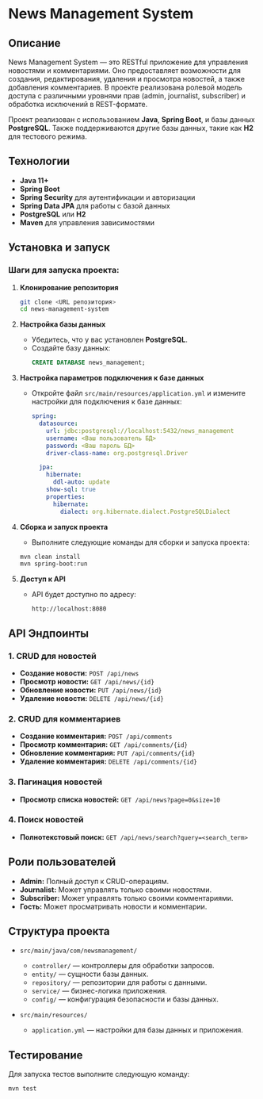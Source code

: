 # News Management System

## Описание

News Management System — это RESTful приложение для управления новостями и комментариями. Оно предоставляет возможности для создания, редактирования, удаления и просмотра новостей, а также добавления комментариев. В проекте реализована ролевой модель доступа с различными уровнями прав (admin, journalist, subscriber) и обработка исключений в REST-формате.

Проект реализован с использованием **Java**, **Spring Boot**, и базы данных **PostgreSQL**. Также поддерживаются другие базы данных, такие как **H2** для тестового режима.

## Технологии

- **Java 11+**
- **Spring Boot**
- **Spring Security** для аутентификации и авторизации
- **Spring Data JPA** для работы с базой данных
- **PostgreSQL** или **H2**
- **Maven** для управления зависимостями

## Установка и запуск

### Шаги для запуска проекта:

1. **Клонирование репозитория**
    ```bash
    git clone <URL репозитория>
    cd news-management-system
    ```

2. **Настройка базы данных**
    - Убедитесь, что у вас установлен **PostgreSQL**.
    - Создайте базу данных:
      ```sql
      CREATE DATABASE news_management;
      ```

3. **Настройка параметров подключения к базе данных**
    - Откройте файл `src/main/resources/application.yml` и измените настройки для подключения к базе данных:
      ```yaml
      spring:
        datasource:
          url: jdbc:postgresql://localhost:5432/news_management
          username: <Ваш пользователь БД>
          password: <Ваш пароль БД>
          driver-class-name: org.postgresql.Driver

        jpa:
          hibernate:
            ddl-auto: update
          show-sql: true
          properties:
            hibernate:
              dialect: org.hibernate.dialect.PostgreSQLDialect
      ```

4. **Сборка и запуск проекта**
    - Выполните следующие команды для сборки и запуска проекта:
    ```bash
    mvn clean install
    mvn spring-boot:run
    ```

5. **Доступ к API**
    - API будет доступно по адресу:
      ```
      http://localhost:8080
      ```

## API Эндпоинты

### 1. **CRUD для новостей**
- **Создание новости:** `POST /api/news`
- **Просмотр новости:** `GET /api/news/{id}`
- **Обновление новости:** `PUT /api/news/{id}`
- **Удаление новости:** `DELETE /api/news/{id}`

### 2. **CRUD для комментариев**
- **Создание комментария:** `POST /api/comments`
- **Просмотр комментария:** `GET /api/comments/{id}`
- **Обновление комментария:** `PUT /api/comments/{id}`
- **Удаление комментария:** `DELETE /api/comments/{id}`

### 3. **Пагинация новостей**
- **Просмотр списка новостей:** `GET /api/news?page=0&size=10`

### 4. **Поиск новостей**
- **Полнотекстовый поиск:** `GET /api/news/search?query=<search_term>`

## Роли пользователей

- **Admin:** Полный доступ к CRUD-операциям.
- **Journalist:** Может управлять только своими новостями.
- **Subscriber:** Может управлять только своими комментариями.
- **Гость:** Может просматривать новости и комментарии.

## Структура проекта

- `src/main/java/com/newsmanagement/`
    - `controller/` — контроллеры для обработки запросов.
    - `entity/` — сущности базы данных.
    - `repository/` — репозитории для работы с данными.
    - `service/` — бизнес-логика приложения.
    - `config/` — конфигурация безопасности и базы данных.

- `src/main/resources/`
    - `application.yml` — настройки для базы данных и приложения.

## Тестирование

Для запуска тестов выполните следующую команду:

```bash
mvn test